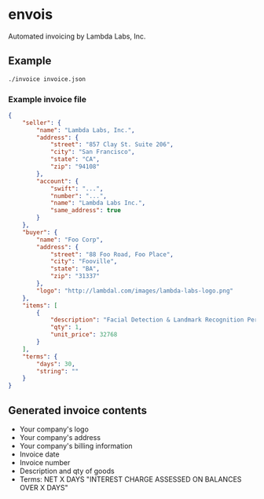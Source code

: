 envois
======

Automated invoicing by Lambda Labs, Inc.

## Example 

```bash
./invoice invoice.json
```

### Example invoice file

```json
{
    "seller": {
        "name": "Lambda Labs, Inc.",
        "address": {
            "street": "857 Clay St. Suite 206",
            "city": "San Francisco",
            "state": "CA",
            "zip": "94108"
        },
        "account": {
            "swift": "...",
            "number": "...",
            "name": "Lambda Labs Inc.",
            "same_address": true
        }
    },
    "buyer": {
        "name": "Foo Corp",
        "address": {
            "street": "88 Foo Road, Foo Place",
            "city": "Fooville",
            "state": "BA",
            "zip": "31337"
        },
        "logo": "http://lambdal.com/images/lambda-labs-logo.png"
    },
    "items": [
        {
            "description": "Facial Detection & Landmark Recognition Perpetual License",
            "qty": 1,
            "unit_price": 32768
        }
    ],
    "terms": {
        "days": 30,
        "string": ""
    }
}
```

## Generated invoice contents

- Your company's logo
- Your company's address
- Your company's billing information
- Invoice date
- Invoice number
- Description and qty of goods
- Terms: NET X DAYS "INTEREST CHARGE ASSESSED ON BALANCES OVER X DAYS"
